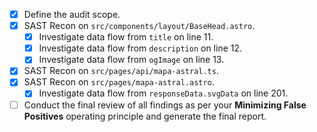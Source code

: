 - [x] Define the audit scope.
- [x] SAST Recon on `src/components/layout/BaseHead.astro`.
  - [x] Investigate data flow from `title` on line 11.
  - [x] Investigate data flow from `description` on line 12.
  - [x] Investigate data flow from `ogImage` on line 13.
- [x] SAST Recon on `src/pages/api/mapa-astral.ts`.
- [x] SAST Recon on `src/pages/mapa-astral.astro`.
  - [x] Investigate data flow from `responseData.svgData` on line 201.
- [ ] Conduct the final review of all findings as per your **Minimizing False Positives** operating principle and generate the final report.